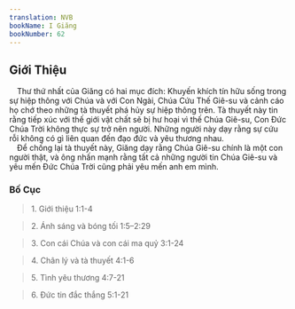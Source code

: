 ```yaml
---
translation: NVB
bookName: I Giăng 
bookNumber: 62
---
```


<div class="title"><h2>Giới Thiệu </h2></div> Thư thứ nhất của Giăng có hai mục đích: Khuyến khích tín hữu sống trong sự hiệp thông với Chúa và với Con Ngài, Chúa Cứu Thế Giê-su và cảnh cáo họ chớ theo những tà thuyết phá hủy sự hiệp thông trên. Tà thuyết này tin rằng tiếp xúc với thế giới vật chất sẽ bị hư hoại vì thế Chúa Giê-su, Con Đức Chúa Trời không thực sự trở nên người. Những người này dạy rằng sự cứu rỗi không có gì liên quan đến đạo đức và yêu thương nhau. <br/> Để chống lại tà thuyết này, Giăng dạy rằng Chúa Giê-su chính là một con người thật, và ông nhấn mạnh rằng tất cả những người tin Chúa Giê-su và yêu mến Đức Chúa Trời cũng phải yêu mến anh em mình. <br/><div class="title"><h3>Bố Cục </h3></div><blockquote>1. Giới thiệu 1:1-4</blockquote><blockquote>2. Ánh sáng và bóng tối 1:5–2:29</blockquote><blockquote>3. Con cái Chúa và con cái ma quỷ 3:1-24</blockquote><blockquote>4. Chân lý và tà thuyết 4:1-6</blockquote><blockquote>5. Tình yêu thương 4:7-21</blockquote><blockquote>6. Đức tin đắc thắng 5:1-21</blockquote>
